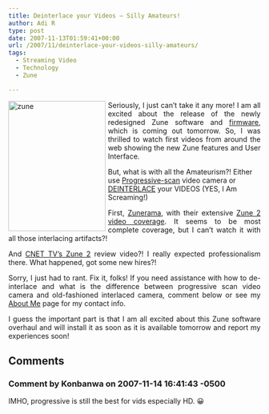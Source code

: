 ```yaml
---
title: Deinterlace your Videos – Silly Amateurs!
author: Adi R
type: post
date: 2007-11-13T01:59:41+00:00
url: /2007/11/deinterlace-your-videos-silly-amateurs/
tags:
  - Streaming Video
  - Technology
  - Zune

---
```

<p align="justify">
  <a href="http://www.zune.net/en-US" target="_blank"><img id="id" style="border-right: 0px; border-top: 0px; margin: 0px 5px 0px 0px; border-left: 0px; border-bottom: 0px" height="260" alt="zune" src="https://i0.wp.com/www.adir1.com//uploads/2007/11/zune.jpg?resize=194%2C260" width="194" align="left" border="0" data-recalc-dims="1" /></a> Seriously, I just can&#8217;t take it any more! I am all excited about the release of the newly redesigned Zune software and <a href="http://en.wikipedia.org/wiki/Firmware" target="_blank">firmware</a>, which is coming out tomorrow. So, I was thrilled to watch first videos from around the web showing the new Zune features and User Interface.
</p>

<p align="left">
  But, what is with all the Amateurism?! Either use <a href="http://en.wikipedia.org/wiki/Progressive_scan" target="_blank">Progressive-scan</a> video camera or <a href="http://en.wikipedia.org/wiki/Deinterlace" target="_blank">DEINTERLACE</a> your VIDEOS (YES, I Am Screaming!)
</p>

<p align="justify">
  First, <a href="http://www.zunerama.com" target="_blank">Zunerama</a>, with their extensive <a href="http://www.zunerama.com/zune-2-user-interface.php" target="_blank">Zune 2 video coverage</a>. It seems to be most complete coverage, but I can&#8217;t watch it with all those interlacing artifacts?!
</p>

<p align="justify">
  And <a title="CNET TV Zune 2 Video Review" href="http://www.cnettv.com/9742-1_53-31412.html" target="_blank">CNET TV&#8217;s Zune 2</a> review video?! I really expected professionalism there. What happened, got some new hires?!
</p>

<p align="justify">
  Sorry, I just had to rant. Fix it, folks! If you need assistance with how to de-interlace and what is the difference between progressive scan video camera and old-fashioned interlaced camera, comment below or see my <a href="http://www.adir1.com/about/" target="_blank">About Me</a> page for my contact info.
</p>

<p align="justify">
  I guess the important part is that I am all excited about this Zune software overhaul and will install it as soon as it is available tomorrow and report my experiences soon!
</p></p>

## Comments

### Comment by Konbanwa on 2007-11-14 16:41:43 -0500
IMHO, progressive is still the best for vids especially HD. 😀